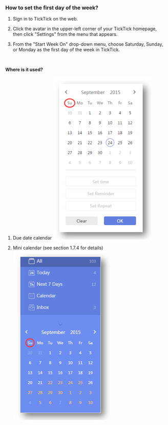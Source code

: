 ### How to set the first day of the week?

1. Sign in to TickTick on the web.

2. Click the avatar in the upper-left corner of your TickTick homepage, then click "Settings" from the menu that appears. 

3. From the "Start Week On" drop-down menu, choose Saturday, Sunday, or Monday as the first day of the week in TickTick.
<br />

**Where is it used?**

1. Due date calendar
![](../images/web2-startfrom.png)

2. Mini calendar (see section 1.7.4 for details)
![](../images/web2-startfrom2.png)

<br />

